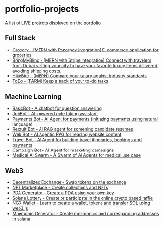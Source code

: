# portfolio-projects
A list of LIVE projects displayed on the [portfolio](https://ngx-six.vercel.app/)


## Full Stack

- [Grocery - [MERN with Razorpay integration] E-commerce application for groceries](https://grocery-ten-blush.vercel.app/)
- [BringMyBling - [MERN with Stripe integration] Connect with travelers from Dubai visiting your city to have your favorite luxury items delivered, avoiding shipping costs.](https://bringmybling.vercel.app/)
- [HikeBite - [MERN] Compare your salary against industry standards](https://master--hikebite.netlify.app/)
- [ToDo - [FARM] Keep a track of your to-do tasks](https://todo-farm-coral.vercel.app/)

## Machine Learning

- [BasicBot - A chatbot for question answering](https://ai-basic-bot.vercel.app/)
- [JobBot - AI-powered note taking assistant](https://agentbots.vercel.app/)
- [Payments Bot - AI Agent for payments (initiating payments using natural language)](https://paymentbot-beta.vercel.app/)
- [Recruit Bot - AI RAG agent for screening candidate resumes](https://recruit-bot-two.vercel.app/)
- [Web Bot - AI Agentic RAG for reading website content](https://webbot-flax.vercel.app/)
- [Travel Bot - AI Agent for building travel itineraries, bookings and payments](https://travelbot-nu.vercel.app/)
- [Campaign Bot - AI Agent for marketing campaigns](https://campaign-bot.vercel.app/)
- [Medical AI Swarm - A Swarm of AI Agents for medical use case](https://medical-agent-swarm.vercel.app/)

## Web3

- [Decentralized Exchange - Swap tokens on the exchange](https://dex-app-hazel.vercel.app/)
- [NFT Marketplace - Create collections and NFTs](https://nftmarket-one-azure.vercel.app/)
- [PDA Generator - Create a PDA using your own key](https://rust-pda-program.vercel.app/)
- [Solana Lottery - Create or participate in the online crypto based raffle](https://solana-lottery-nu.vercel.app/)
- [NGX Wallet - Learn to create a wallet, tokens and transfer SOL using web3.js](https://crypto-wallet-week2-100xdevs.vercel.app/)
- [Mnemonic Generator - Create mnemonics and corresponding addresses in solana](https://create-mnemonics.vercel.app/)
